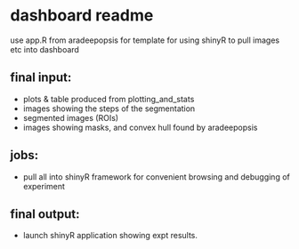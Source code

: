 # dashboard readme

use app.R from aradeepopsis for template for using shinyR to pull images etc into dashboard

## final input:
- plots & table produced from plotting_and_stats
- images showing the steps of the segmentation
- segmented images (ROIs)
- images showing masks, and convex hull found by aradeepopsis

## jobs:
- pull all into shinyR framework for convenient browsing and debugging of experiment

## final output:
- launch shinyR application showing expt results.
